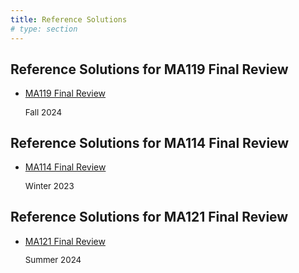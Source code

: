 ```yaml
---
title: Reference Solutions
# type: section
---
```


## Reference Solutions for MA119 Final Review

- [MA119 Final Review](/RefSolMA119/)
  <p style="font-size: 10pt;">Fall 2024</p>

## Reference Solutions for MA114 Final Review

- [MA114 Final Review](/MA114RefSols/)
  <p style="font-size: 10pt;">Winter 2023</p>

## Reference Solutions for MA121 Final Review

- [MA121 Final Review](/MA121RefSols/)
  <p style="font-size: 10pt;">Summer 2024</p>
